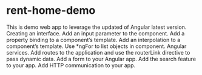# rent-home-demo
This is demo web app to leverage the updated of Angular latest version. 
Creating an interface.
Add an input parameter to the component.
Add a property binding to a component’s template.
Add an interpolation to a component’s template.
Use *ngFor to list objects in component.
Angular services.
Add routes to the application and use the routerLink directive to pass dynamic data.
Add a form to your Angular app.
Add the search feature to your app.
Add HTTP communication to your app.

